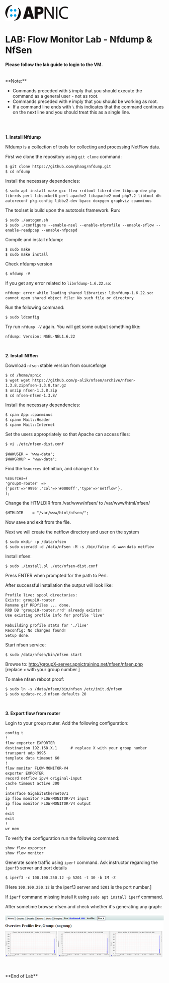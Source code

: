 ![APNIC Logo](images/apnic_logo.png)
# LAB: Flow Monitor Lab - Nfdump & NfSen 


#### Please follow the lab guide to login to the VM.
<br>
**Note:**  
 
* Commands preceded with `$` imply that you should execute the command as a general user - not as root.
* Commands preceded with `#` imply that you should be working as root.
* If a command line ends with `\` this indicates that the command continues on the next line and you should treat this as a single line.
<br>
<br>

**1. Install Nfdump**  

Nfdump is a collection of tools for collecting and processing NetFlow data. 

First we clone the repository using `git clone` command:

    $ git clone https://github.com/phaag/nfdump.git
    $ cd nfdump

Install the necessary dependencies:

    $ sudo apt install make gcc flex rrdtool librrd-dev libpcap-dev php librrds-perl libsocket6-perl apache2 libapache2-mod-php7.2 libtool dh-autoreconf pkg-config libbz2-dev byacc doxygen graphviz cpanminus


The toolset is build upon the autotools framework. Run:

    $ sudo ./autogen.sh
    $ sudo ./configure --enable-nsel --enable-nfprofile --enable-sflow --enable-readpcap --enable-nfpcapd

Compile and install nfdump:

    $ sudo make
    $ sudo make install
    
Check nfdump version

    $ nfdump -V

If you get any error related to `libnfdump-1.6.22.so`:

    nfdump: error while loading shared libraries: libnfdump-1.6.22.so: cannot open shared object file: No such file or directory

Run the following command:

    $ sudo ldconfig 

Try run `nfdump -V` again. You will get some output something like:  

    nfdump: Version: NSEL-NEL1.6.22
<br>

**2. Install NfSen**  

Download `nfsen` stable version from sourceforge

    $ cd /home/apnic
    $ wget wget https://github.com/p-alik/nfsen/archive/nfsen-1.3.8.zipnfsen-1.3.8.tar.gz
    $ unzip nfsen-1.3.8.zip
    $ cd nfsen-nfsen-1.3.8/

Install the necessary dependencies:

    $ cpan App::cpanminus
    $ cpanm Mail::Header
    $ cpanm Mail::Internet

Set the users appropriately so that Apache can access files:

    $ vi ./etc/nfsen-dist.conf

    $WWWUSER = 'www-data';
    $WWWGROUP = 'www-data';

Find the `%sources` definition, and change it to:

    %sources=(
    'groupX-router' => {'port'=>'9995','col'=>'#0000ff','type'=>'netflow'},
    );    

Change the HTMLDIR from /var/www/nfsen/ to /var/www/html/nfsen/

    $HTMLDIR    = "/var/www/html/nfsen/";   

Now save and exit from the file.

Next we will create the netflow directory and user on the system

    $ sudo mkdir -p /data/nfsen
    $ sudo useradd -d /data/nfsen -M -s /bin/false -G www-data netflow

Install nfsen:

    $ sudo ./install.pl ./etc/nfsen-dist.conf

Press ENTER when prompted for the path to Perl.

After successful installation the output will look like:

    Profile live: spool directories:
    Exists: group10-router
    Rename gif RRDfiles ... done.
    RRD DB 'group10-router.rrd' already exists!
    Use existing profile info for profile 'live'

    Rebuilding profile stats for './live'
    Reconfig: No changes found!
    Setup done.

Start nfsen service:

    $ sudo /data/nfsen/bin/nfsen start

Browse to: http://groupX-server.apnictraining.net/nfsen/nfsen.php  
[replace `x` with your group number ]

To make nfsen reboot proof:

    $ sudo ln -s /data/nfsen/bin/nfsen /etc/init.d/nfsen
    $ sudo update-rc.d nfsen defaults 20

<br>

**3. Export flow from router**  

Login to your group router. Add the following configuration:  

    config t
    !
    flow exporter EXPORTER
    destination 192.168.X.1      # replace X with your group number
    transport udp 9995
    template data timeout 60
    !
    flow monitor FLOW-MONITOR-V4
    exporter EXPORTER
    record netflow ipv4 original-input
    cache timeout active 300
    !
    interface GigabitEthernet0/1
    ip flow monitor FLOW-MONITOR-V4 input
    ip flow monitor FLOW-MONITOR-V4 output
    !
    exit
    exit
    !
    wr mem

To verify the configuration run the following command:  

    show flow exporter
    show flow monitor

Generate some traffic using `iperf` command. Ask instructor regarding the `iperf3` server and port details

    $ iperf3 -c 100.100.250.12 -p 5201 -t 30 -b 1M -Z

[Here `100.100.250.12` is the iperf3 server and `5201` is the port number.]

If `iperf` command missing install it using `sudo apt install iperf` command.

After sometime browse nfsen and check whether it's generating any graph:

![nfsen](images/netflow_nfsen01.PNG)

<br>
<br>
**End of Lab**